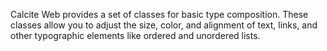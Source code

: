 Calcite Web provides a set of classes for basic type composition. These classes allow you to adjust the size, color, and alignment of text, links, and other typographic elements like ordered and unordered lists.
